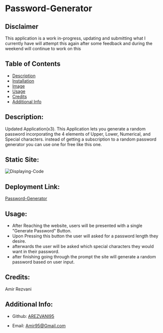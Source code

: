 # Password-Generator

## Disclaimer 
This application is a work in-progress, updating and submitting what I currently have will attempt this again after some feedback and during the weekend will continue to work on this

## Table of Contents

- [Description](#description)
- [Installation](#deployment-link)
- [Image](#static-site)
- [Usage](#usage)
- [Credits](#credits)
- [Additional Info](#additional-info)

## Description:
Updated Application(x3). This Application lets you generate a random password incorporating the 4 elements of Upper, Lower, Numerical, and Special characters. instead of getting a subscription to a random password generator you can use one for free like this one. 

## Static Site:
![Displaying-Code](/public/images/Coming_soon.png)

## Deployment Link:
[Password-Generator](https://arezvani95.github.io/Password-Generator/)

## Usage:
- After Reaching the website, users will be presented with a single "Generate Password" Button.
- Upon Pressing this button the user will asked for a password length they desire.
- afterwards the user will be asked which special characters they would want in their password.
- after finishing going through the prompt the site will generate a random password based on user input. 

## Credits:
Amir Rezvani

## Additional Info:

- Github: [AREZVANI95](https://github.com/AREZVANI95)

- Email: Amir95@Gmail.com
